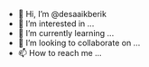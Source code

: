 - 👋 Hi, I’m @desaaikberik
- 👀 I’m interested in ...
- 🌱 I’m currently learning ...
- 💞️ I’m looking to collaborate on ...
- 📫 How to reach me ...

<!---
desaaikberik/desaaikberik is a ✨ special ✨ repository because its `README.md` (this file) appears on your GitHub profile.
You can click the Preview link to take a look at your changes.
--->
